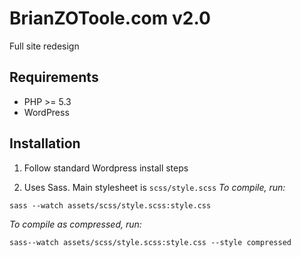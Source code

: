 # BrianZOToole.com v2.0
Full site redesign

## Requirements

* PHP >= 5.3
* WordPress

## Installation

1. Follow standard Wordpress install steps

2. Uses Sass. Main stylesheet is `scss/style.scss` *To compile, run:*
  
  
  `sass --watch assets/scss/style.scss:style.css`
  
  *To compile as compressed, run:*

  
  `sass--watch assets/scss/style.scss:style.css --style compressed`
 